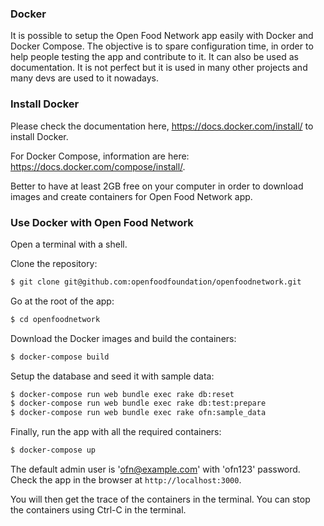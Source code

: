 ### Docker

It is possible to setup the Open Food Network app easily with Docker and Docker Compose.
The objective is to spare configuration time, in order to help people testing the app and contribute to it.
It can also be used as documentation. It is not perfect but it is used in many other projects and many devs are used to it nowadays.

### Install Docker

Please check the documentation here, https://docs.docker.com/install/ to install Docker.

For Docker Compose, information are here: https://docs.docker.com/compose/install/.

Better to have at least 2GB free on your computer in order to download images and create containers for Open Food Network app.


### Use Docker with Open Food Network

Open a terminal with a shell.

Clone the repository:

```sh
$ git clone git@github.com:openfoodfoundation/openfoodnetwork.git
```

Go at the root of the app:

```sh
$ cd openfoodnetwork
```

Download the Docker images and build the containers:

```sh
$ docker-compose build
```

Setup the database and seed it with sample data:
```sh
$ docker-compose run web bundle exec rake db:reset
$ docker-compose run web bundle exec rake db:test:prepare
$ docker-compose run web bundle exec rake ofn:sample_data
```

Finally, run the app with all the required containers:

```sh
$ docker-compose up
```

The default admin user is 'ofn@example.com' with 'ofn123' password.
Check the app in the browser at `http://localhost:3000`.

You will then get the trace of the containers in the terminal. You can stop the containers using Ctrl-C in the terminal.

